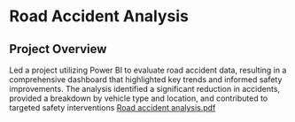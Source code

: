 # Road Accident Analysis

## Project Overview
Led a project utilizing Power BI to evaluate road accident data, resulting in a comprehensive dashboard that highlighted key trends and informed safety improvements. The analysis identified a significant reduction in accidents, provided a breakdown by vehicle type and location, and contributed to targeted safety interventions
[Road accident analysis.pdf](https://github.com/shubhammore15/Shubham-More/files/13291275/Road.accident.analysis.pdf)
